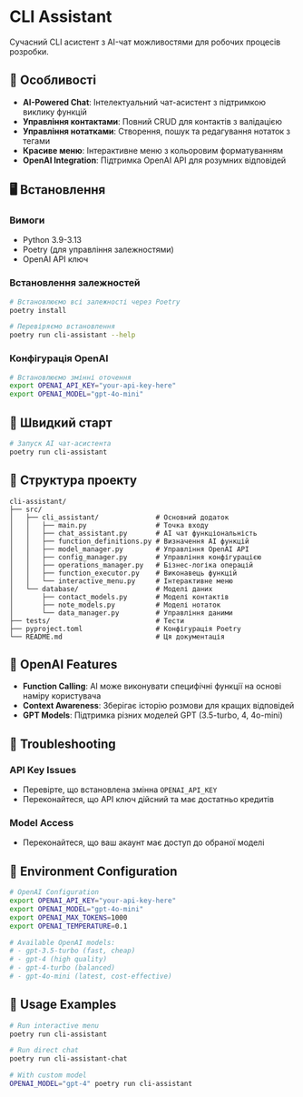 # CLI Assistant

Сучасний CLI асистент з AI-чат можливостями для робочих процесів розробки.

## 🚀 Особливості

- **AI-Powered Chat**: Інтелектуальний чат-асистент з підтримкою виклику функцій
- **Управління контактами**: Повний CRUD для контактів з валідацією
- **Управління нотатками**: Створення, пошук та редагування нотаток з тегами
- **Красиве меню**: Інтерактивне меню з кольоровим форматуванням
- **OpenAI Integration**: Підтримка OpenAI API для розумних відповідей

## 🖥️ Встановлення

### Вимоги
- Python 3.9-3.13
- Poetry (для управління залежностями)
- OpenAI API ключ

### Встановлення залежностей
```bash
# Встановлюємо всі залежності через Poetry
poetry install

# Перевіряємо встановлення
poetry run cli-assistant --help
```

### Конфігурація OpenAI
```bash
# Встановлюємо змінні оточення
export OPENAI_API_KEY="your-api-key-here"
export OPENAI_MODEL="gpt-4o-mini"
```

## 🎯 Швидкий старт

```bash
# Запуск AI чат-асистента
poetry run cli-assistant
```

## 📁 Структура проекту

```
cli-assistant/
├── src/
│   ├── cli_assistant/              # Основний додаток
│   │   ├── main.py                 # Точка входу
│   │   ├── chat_assistant.py       # AI чат функціональність
│   │   ├── function_definitions.py # Визначення AI функцій
│   │   ├── model_manager.py        # Управління OpenAI API
│   │   ├── config_manager.py       # Управління конфігурацією
│   │   ├── operations_manager.py   # Бізнес-логіка операцій
│   │   ├── function_executor.py    # Виконавець функцій
│   │   └── interactive_menu.py     # Інтерактивне меню
│   └── database/                   # Моделі даних
│       ├── contact_models.py       # Моделі контактів
│       ├── note_models.py          # Моделі нотаток
│       └── data_manager.py         # Управління даними
├── tests/                          # Тести
├── pyproject.toml                  # Конфігурація Poetry
└── README.md                       # Ця документація
```

## 🤖 OpenAI Features

- **Function Calling**: AI може виконувати специфічні функції на основі наміру користувача
- **Context Awareness**: Зберігає історію розмови для кращих відповідей
- **GPT Models**: Підтримка різних моделей GPT (3.5-turbo, 4, 4o-mini)

## 🚨 Troubleshooting

### API Key Issues
- Перевірте, що встановлена змінна `OPENAI_API_KEY`
- Переконайтеся, що API ключ дійсний та має достатньо кредитів

### Model Access
- Переконайтеся, що ваш акаунт має доступ до обраної моделі


## 🌟 Environment Configuration

```bash
# OpenAI Configuration
export OPENAI_API_KEY="your-api-key-here"
export OPENAI_MODEL="gpt-4o-mini"
export OPENAI_MAX_TOKENS=1000
export OPENAI_TEMPERATURE=0.1

# Available OpenAI models:
# - gpt-3.5-turbo (fast, cheap)
# - gpt-4 (high quality)
# - gpt-4-turbo (balanced)
# - gpt-4o-mini (latest, cost-effective)
```

## 🚀 Usage Examples

```bash
# Run interactive menu
poetry run cli-assistant

# Run direct chat
poetry run cli-assistant-chat

# With custom model
OPENAI_MODEL="gpt-4" poetry run cli-assistant
```
